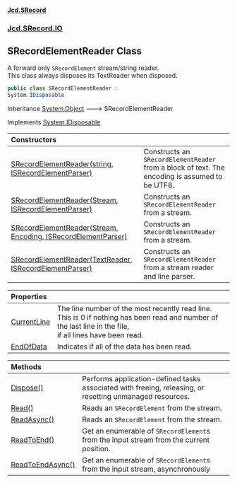 #### [Jcd.SRecord](index.md 'index')
### [Jcd.SRecord.IO](Jcd.SRecord.IO.md 'Jcd.SRecord.IO')

## SRecordElementReader Class

A forward only `SRecordElement` stream/string reader.  
This class always disposes its TextReader when disposed.

```csharp
public class SRecordElementReader :
System.IDisposable
```

Inheritance [System.Object](https://docs.microsoft.com/en-us/dotnet/api/System.Object 'System.Object') &#129106; SRecordElementReader

Implements [System.IDisposable](https://docs.microsoft.com/en-us/dotnet/api/System.IDisposable 'System.IDisposable')

| Constructors | |
| :--- | :--- |
| [SRecordElementReader(string, ISRecordElementParser)](Jcd.SRecord.IO.SRecordElementReader.SRecordElementReader(string,Jcd.SRecord.IO.ISRecordElementParser).md 'Jcd.SRecord.IO.SRecordElementReader.SRecordElementReader(string, Jcd.SRecord.IO.ISRecordElementParser)') | Constructs an `SRecordElementReader` from a block of text. The encoding is assumed to be UTF8. |
| [SRecordElementReader(Stream, ISRecordElementParser)](Jcd.SRecord.IO.SRecordElementReader.SRecordElementReader(System.IO.Stream,Jcd.SRecord.IO.ISRecordElementParser).md 'Jcd.SRecord.IO.SRecordElementReader.SRecordElementReader(System.IO.Stream, Jcd.SRecord.IO.ISRecordElementParser)') | Constructs an `SRecordElementReader` from a stream. |
| [SRecordElementReader(Stream, Encoding, ISRecordElementParser)](Jcd.SRecord.IO.SRecordElementReader.SRecordElementReader(System.IO.Stream,System.Text.Encoding,Jcd.SRecord.IO.ISRecordElementParser).md 'Jcd.SRecord.IO.SRecordElementReader.SRecordElementReader(System.IO.Stream, System.Text.Encoding, Jcd.SRecord.IO.ISRecordElementParser)') | Constructs an `SRecordElementReader` from a stream. |
| [SRecordElementReader(TextReader, ISRecordElementParser)](Jcd.SRecord.IO.SRecordElementReader.SRecordElementReader(System.IO.TextReader,Jcd.SRecord.IO.ISRecordElementParser).md 'Jcd.SRecord.IO.SRecordElementReader.SRecordElementReader(System.IO.TextReader, Jcd.SRecord.IO.ISRecordElementParser)') | Constructs an `SRecordElementReader` from a stream reader and line parser. |

| Properties | |
| :--- | :--- |
| [CurrentLine](Jcd.SRecord.IO.SRecordElementReader.CurrentLine.md 'Jcd.SRecord.IO.SRecordElementReader.CurrentLine') | The line number of the most recently read line.<br/>This is 0 if nothing has been read and number of the last line in the file,<br/>if all lines have been read. |
| [EndOfData](Jcd.SRecord.IO.SRecordElementReader.EndOfData.md 'Jcd.SRecord.IO.SRecordElementReader.EndOfData') | Indicates if all of the data has been read. |

| Methods | |
| :--- | :--- |
| [Dispose()](Jcd.SRecord.IO.SRecordElementReader.Dispose().md 'Jcd.SRecord.IO.SRecordElementReader.Dispose()') | Performs application-defined tasks associated with freeing, releasing, or resetting unmanaged resources. |
| [Read()](Jcd.SRecord.IO.SRecordElementReader.Read().md 'Jcd.SRecord.IO.SRecordElementReader.Read()') | Reads an `SRecordElement` from the stream. |
| [ReadAsync()](Jcd.SRecord.IO.SRecordElementReader.ReadAsync().md 'Jcd.SRecord.IO.SRecordElementReader.ReadAsync()') | Reads an `SRecordElement` from the stream. |
| [ReadToEnd()](Jcd.SRecord.IO.SRecordElementReader.ReadToEnd().md 'Jcd.SRecord.IO.SRecordElementReader.ReadToEnd()') | Get an enumerable of `SRecordElement`s from the input stream from the current position. |
| [ReadToEndAsync()](Jcd.SRecord.IO.SRecordElementReader.ReadToEndAsync().md 'Jcd.SRecord.IO.SRecordElementReader.ReadToEndAsync()') | Get an enumerable of `SRecordElement`s from the input stream, asynchronously |
